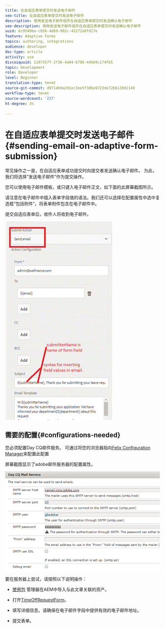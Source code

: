 ```yaml
---
title: 在自适应表单提交时发送电子邮件
seo-title: 在自适应表单提交时发送电子邮件
description: 使用发送电子邮件组件在自适应表单提交时发送确认电子邮件
seo-description: 使用发送电子邮件组件在自适应表单提交时发送确认电子邮件
uuid: 6c9549ba-cb56-4d69-902c-45272a8fd17e
feature: Adaptive Forms
topics: authoring, integrations
audience: developer
doc-type: article
activity: use
discoiquuid: 1187357f-2f36-4a04-b708-44bb9c174fb5
topic: Development
role: Developer
level: Beginner
translation-type: tm+mt
source-git-commit: d9714b9a291ec3ee5f3dba9723de72bb120d2149
workflow-type: tm+mt
source-wordcount: '237'
ht-degree: 3%

---
```



# 在自适应表单提交时发送电子邮件{#sending-email-on-adaptive-form-submission}

常见操作之一是，在自适应表单成功提交时向提交者发送确认电子邮件。 为此，我们将选择“发送电子邮件”作为提交操作。

您可以使用电子邮件模板，或只键入电子邮件正文，如下面的此屏幕截图所示。

请注意在电子邮件中插入表单字段值的语法。我们还可以选择在配置属性中选中复选框“包括附件”，将表单附件包含在电子邮件中。

提交自适应表单后，收件人将收到电子邮件。

![SendEmail](assets/sendemailaction.gif)

## 需要的配置{#configurations-needed}

您必须配置Day CQ邮件服务。 可通过将您的浏览器指向[Felix Configuration Manager](http://localhost:4502/system/console/configMgr)来配置此配置

屏幕截图显示了adobe邮件服务器的配置属性。

![mailservice](assets/mailservice.png)

要在服务器上尝试，请按照以下说明操作：

* [使用包](assets/timeoffrequest.zip) 管理器在AEM中导入与此文章关联的资产。

* 打开[TimeOffRequestForm](http://localhost:4502/content/dam/formsanddocuments/helpx/timeoffrequestform/jcr:content?wcmmode=disabled)。

* 填写详细信息。请确保在电子邮件字段中提供有效的电子邮件地址。

* 提交表单。
